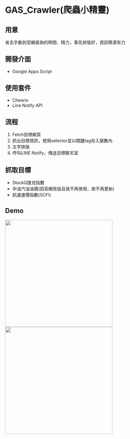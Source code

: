 # GAS_Crawler(爬蟲小精靈)
## 用意
省去手動到官網查詢的時間、精力，事先排版好，資訊簡潔有力
## 開發介面
- Google Apps Script
## 使用套件
- Cheerio
- Line Notify API
## 流程
1. Fetch目標網頁
2. 抓出目標資訊，使用selector並以關鍵tag存入變數內
3. 文字排版
4. 呼叫LINE Notify，傳送目標聊天室
## 抓取目標
- StockQ匯兌指數
- 中油汽油油價(因官網改版且我不再使用，故不再更新)
- 航運運價指數(SCFI)
## Demo
<img src=https://i.imgur.com/MpBl53S.png width=350 />
<img src=https://i.imgur.com/ytrLzjc.png width=350 />
